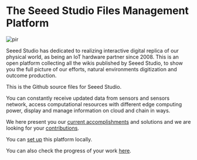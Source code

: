 # The Seeed Studio Files Management Platform

<p style={{textAlign: 'center'}}><img src="https://files.seeedstudio.com/wiki/seeed_logo/Wiki_Platform_GT_Logo.jpg" alt="pir" width={1000} height="auto" /></p>

Seeed Studio has dedicated to realizing interactive digital replica of our physical world, as being an IoT hardware partner since 2008. This is an open platform collecting all the wikis published by Seeed Studio, to show you the full picture of our efforts, natural environments digitization and outcome production.

This is the Github source files for Seeed Studio.

You can constantly receive updated data from sensors and sensors network, access computational resources with different edge computing power, display and manage information on cloud and chain in ways.

We here present you our [current accomplishments](/Getting_Started) and solutions and we are looking for your [contributions](/TASK.md).

You can [set up](/HOW_TO.md) this platform locally.

You can also check the progress of your work [here](https://github.com/Seeed-Studio/wiki-documents/projects?query=is%3Aopen).
